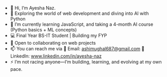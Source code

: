 - 👋 Hi, I’m Ayesha Naz.
- 👀 Exploring the world of web development and diving into AI with Python
- 🌱 I’m currently learning JavaScript, and taking a 4-month AI course (Python basics + ML concepts)
- 💻 Final Year BS-IT Student | Building my FYP 
- 💞️ Open to collaborating on web projects
- 📫 You can reach me via
       📧 Email: ashimughal687@gmail.com
       🔗 LinkedIn: www.linkedin.com/in/ayesha-naz 
- ⚡ I’m not racing anyone—I’m building, learning, and evolving at my own pace.

<!---
aisha-abid/aisha-abid is a ✨ special ✨ repository because its `README.md` (this file) appears on your GitHub profile.
You can click the Preview link to take a look at your changes.
--->
